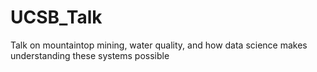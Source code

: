 # UCSB_Talk
Talk on mountaintop mining, water quality, and how data science makes understanding these systems possible
